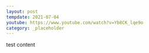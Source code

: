 ```yaml
---
layout: post
tempdate: 2021-07-04
youtube: https://www.youtube.com/watch?v=Yb8CK_lqe9o
category: _placeholder
---
```

test content